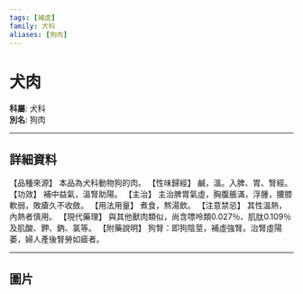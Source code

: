```yaml
---
tags: [補虛]
family: 犬科
aliases: [狗肉]
---
```


# 犬肉

**科屬**: 犬科  
**別名**: 狗肉  

---

## 詳細資料
【品種來源】
本品為犬科動物狗的肉。
【性味歸經】
鹹，溫。入脾、胃、腎經。
【功效】
補中益氣，溫腎助陽。
【主治】
主治脾胃氣虛，胸腹脹滿，浮腫，腰膝軟弱，敗瘡久不收斂。
【用法用量】
煮食，熬湯飲。
【注意禁忌】
其性溫熱，內熱者慎用。
【現代藥理】
與其他獸肉類似，尚含嘌呤類0.027％、肌肽0.109％及肌酸、鉀、鈉、氯等。
【附藥說明】
狗腎：即狗陰莖，補虛強腎。治腎虛陽萎，婦人產後腎勞如瘧者。

---

## 圖片
